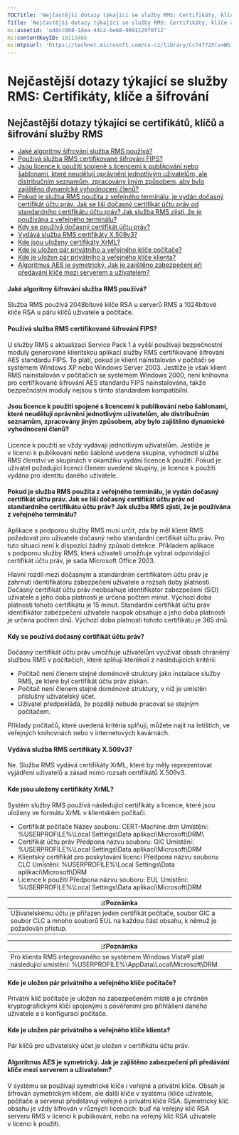 ```yaml
---
TOCTitle: 'Nejčastější dotazy týkající se služby RMS: Certifikáty, klíče a šifrování'
Title: 'Nejčastější dotazy týkající se služby RMS: Certifikáty, klíče a šifrování'
ms:assetid: 'ad8cc088-1dea-44c2-be68-9091129f0f12'
ms:contentKeyID: 18113465
ms:mtpsurl: 'https://technet.microsoft.com/cs-cz/library/Cc747725(v=WS.10)'
---
```


Nejčastější dotazy týkající se služby RMS: Certifikáty, klíče a šifrování
=========================================================================

Nejčastější dotazy týkající se certifikátů, klíčů a šifrování služby RMS
------------------------------------------------------------------------

-   [Jaké algoritmy šifrování služba RMS používá?](#bkmk_10)
-   [Používá služba RMS certifikované šifrování FIPS?](#bkmk_11)
-   [Jsou licence k použití spojené s licencemi k publikování nebo šablonami, které neudělují oprávnění jednotlivým uživatelům, ale distribučním seznamům, zpracovány jiným způsobem, aby bylo zajištěno dynamické vyhodnocení členů?](#bkmk_12)
-   [Pokud je služba RMS použita z veřejného terminálu, je vydán dočasný certifikát účtu práv. Jak se liší dočasný certifikát účtu práv od standardního certifikátu účtu práv? Jak služba RMS zjistí, že je používána z veřejného terminálu?](#bkmk_13)
-   [Kdy se používá dočasný certifikát účtu práv?](#bkmk_14)
-   [Vydává služba RMS certifikáty X.509v3?](#bkmk_15)
-   [Kde jsou uloženy certifikáty XrML?](#bkmk_16)
-   [Kde je uložen pár privátního a veřejného klíče počítače?](#bkmk_17)
-   [Kde je uložen pár privátního a veřejného klíče klienta?](#bkmk_18)
-   [Algoritmus AES je symetrický. Jak je zajištěno zabezpečení při předávání klíče mezi serverem a uživatelem?](#bkmk_19)

<span id="BKMK_10"></span>
#### Jaké algoritmy šifrování služba RMS používá?

Služba RMS používá 2048bitové klíče RSA u serverů RMS a 1024bitové klíče RSA u páru klíčů uživatele a počítače.

<span id="BKMK_11"></span>
#### Používá služba RMS certifikované šifrování FIPS?

U služby RMS s aktualizací Service Pack 1 a vyšší používají bezpečnostní moduly generované klientskou aplikací služby RMS certifikované šifrování AES standardu FIPS. To platí, pokud je klient nainstalován v počítači se systémem Windows XP nebo Windows Server 2003. Jestliže je však klient RMS nainstalován v počítačích se systémem Windows 2000, není knihovna pro certifikované šifrování AES standardu FIPS nainstalována, takže bezpečnostní moduly nejsou s tímto standardem kompatibilní.

<span id="BKMK_12"></span>
#### Jsou licence k použití spojené s licencemi k publikování nebo šablonami, které neudělují oprávnění jednotlivým uživatelům, ale distribučním seznamům, zpracovány jiným způsobem, aby bylo zajištěno dynamické vyhodnocení členů?

Licence k použití se vždy vydávají jednotlivým uživatelům. Jestliže je v licenci k publikování nebo šabloně uvedena skupina, vyhodnotí služba RMS členství ve skupinách v okamžiku vydání licence k použití. Pokud je uživatel požadující licenci členem uvedené skupiny, je licence k použití vydána pro identitu daného uživatele.

<span id="BKMK_13"></span>
#### Pokud je služba RMS použita z veřejného terminálu, je vydán dočasný certifikát účtu práv. Jak se liší dočasný certifikát účtu práv od standardního certifikátu účtu práv? Jak služba RMS zjistí, že je používána z veřejného terminálu?

Aplikace s podporou služby RMS musí určit, zda by měl klient RMS požadovat pro uživatele dočasný nebo standardní certifikát účtu práv. Pro tuto situaci není k dispozici žádný způsob detekce. Příkladem aplikace s podporou služby RMS, která uživateli umožňuje vybrat odpovídající certifikát účtu práv, je sada Microsoft Office 2003.

Hlavní rozdíl mezi dočasným a standardním certifikátem účtu práv je zahrnutí identifikátoru zabezpečení uživatele a rozsah doby platnosti. Dočasný certifikát účtu práv neobsahuje identifikátor zabezpečení (SID) uživatele a jeho doba platnosti je určena počtem minut. Výchozí doba platnosti tohoto certifikátu je 15 minut. Standardní certifikát účtu práv identifikátor zabezpečení uživatele naopak obsahuje a jeho doba platnosti je určena počtem dnů. Výchozí doba platnosti tohoto certifikátu je 365 dnů.

<span id="BKMK_14"></span>
#### Kdy se používá dočasný certifikát účtu práv?

Dočasný certifikát účtu práv umožňuje uživatelům využívat obsah chráněný službou RMS v počítačích, které splňují kterékoli z následujících kritérií:

-   Počítač není členem stejné doménové struktury jako instalace služby RMS, ze které byl certifikát účtu práv získán.
-   Počítač není členem stejné doménové struktury, v níž je umístěn příslušný uživatelský účet.
-   Uživatel předpokládá, že později nebude pracovat se stejným počítačem.

Příklady počítačů, které uvedená kritéria splňují, můžete najít na letištích, ve veřejných knihovnách nebo v internetových kavárnách.

<span id="BKMK_15"></span>
#### Vydává služba RMS certifikáty X.509v3?

Ne. Služba RMS vydává certifikáty XrML, které by měly reprezentovat vyjádření uživatelů a zásad mimo rozsah certifikátů X.509v3.

<span id="BKMK_16"></span>
#### Kde jsou uloženy certifikáty XrML?

Systém služby RMS používá následující certifikáty a licence, které jsou uloženy ve formátu XrML v klientském počítači.

-   Certifikát počítače
    Název souboru: CERT-Machine.drm
    Umístění: %USERPROFILE%\\Local Settings\\Data aplikací\\Microsoft\\DRM\\
-   Certifikát účtu práv
    Předpona názvu souboru: GIC
    Umístění: %USERPROFILE%\\Local Settings\\Data aplikací\\Microsoft\\DRM
-   Klientský certifikát pro poskytování licencí
    Předpona názvu souboru: CLC
    Umístění: %USERPROFILE%\\Local Settings\\Data aplikací\\Microsoft\\DRM
-   Licence k použití
    Předpona názvu souboru: EUL
    Umístění: %USERPROFILE%\\Local Settings\\Data aplikací\\Microsoft\\DRM

| ![](images/Cc747725.note(WS.10).gif)Poznámka                                                                                  |
|------------------------------------------------------------------------------------------------------------------------------------------------------------|
| Uživatelskému účtu je přiřazen jeden certifikát počítače, soubor GIC a soubor CLC a mnoho souborů EUL na každou část obsahu, k němuž je požadován přístup. |

| ![](images/Cc747725.note(WS.10).gif)Poznámka                                                           |
|-------------------------------------------------------------------------------------------------------------------------------------|
| Pro klienta RMS integrovaného se systémem Windows Vista® platí následující umístění: %USERPROFILE%\\AppData\\Local\\Microsoft\\DRM. |

<span id="BKMK_17"></span>
#### Kde je uložen pár privátního a veřejného klíče počítače?

Privátní klíč počítače je uložen na zabezpečeném místě a je chráněn kryptografickými klíči spojenými s pověřeními pro přihlášení daného uživatele a s konfigurací počítače.

<span id="BKMK_18"></span>
#### Kde je uložen pár privátního a veřejného klíče klienta?

Pár klíčů pro uživatelský účet je uložen v certifikátu účtu práv.

<span id="BKMK_19"></span>
#### Algoritmus AES je symetrický. Jak je zajištěno zabezpečení při předávání klíče mezi serverem a uživatelem?

V systému se používají symetrické klíče i veřejné a privátní klíče. Obsah je šifrován symetrickým klíčem, ale další klíče v systému (klíče uživatele, počítače a serveru) představují veřejné a privátní klíče RSA. Symetrický klíč obsahu je vždy šifrován v různých licencích: buď na veřejný klíč RSA serveru RMS v licenci k publikování, nebo na veřejný klíč RSA uživatele v licenci k použití.
